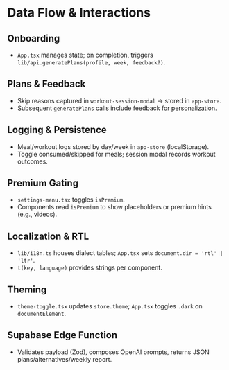 # Data Flow & Interactions

## Onboarding
- `App.tsx` manages state; on completion, triggers `lib/api.generatePlans(profile, week, feedback?)`.

## Plans & Feedback
- Skip reasons captured in `workout-session-modal` → stored in `app-store`.
- Subsequent `generatePlans` calls include feedback for personalization.

## Logging & Persistence
- Meal/workout logs stored by day/week in `app-store` (localStorage).
- Toggle consumed/skipped for meals; session modal records workout outcomes.

## Premium Gating
- `settings-menu.tsx` toggles `isPremium`.
- Components read `isPremium` to show placeholders or premium hints (e.g., videos).

## Localization & RTL
- `lib/i18n.ts` houses dialect tables; `App.tsx` sets `document.dir = 'rtl' | 'ltr'`.
- `t(key, language)` provides strings per component.

## Theming
- `theme-toggle.tsx` updates `store.theme`; `App.tsx` toggles `.dark` on `documentElement`.

## Supabase Edge Function
- Validates payload (Zod), composes OpenAI prompts, returns JSON plans/alternatives/weekly report.


